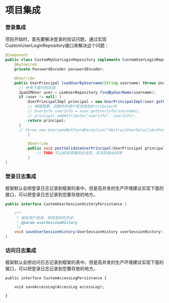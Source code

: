 # 项目集成

### 登录集成

项目开始时，首先要解决登录的验证问题，通过实现CustomUserLoginRepository接口来解决这个问题：

```java
@Component
public class CustomMyUserLoginRepository implements CustomUserLoginRepository {
    @Autowired
    private PasswordEncoder passwordEncoder;

    @Override
    public UserPrincipal loadUserByUsername(String username) throws UsernameNotFoundException {
      // 参考下面代码完成
      JpaUIMUser user = uimUserRepository.findByUserName(username);
      if (user != null) {
          UserPrincipalImpl principal = new UserPrincipalImpl(user.getUserName(), user.getPassword());
          // 根据需要，将额外的用户信息放到Attributes中
          // UserInfo userInfo = xxxx.getUserInfo(username);
          // principal.addAttribute("userInfo", userInfo);
          return principal;
      }
      // throw new UsernameNotFoundException("AbstractUserDetailsAuthenticationProvider.badCredentials");
          }

          @Override
          public void postValidateUserPrincipal(UserPrincipal principal) throws AuthenticationException {
              // TODO 可以校验凭据的合法性，非法则抛出异常
          }
}
```

### 登录日志集成

框架默认会把登录日志记录到框架的表中，但是高并发的生产环境建议实现下面的接口，可以把登录日志记录到您要存放的地方。

```java
public interface CustomUserSessionHistoryPersistance {

	/**
	 * 保存用户登录、修改密码的历史
	 * @param userSessionHistory
	 */
	void saveUserSessionHistory(UserSessionHistory userSessionHistory);
}
```

### 访问日志集成

框架默认会把访问日志记录到框架的表中，但是高并发的生产环境建议实现下面的接口，可以把登录日志记录到您要存放的地方。

```
public interface CustomAccessLogPersistance {

	void saveAccessLog(AccessLog accessLog);

}
```



